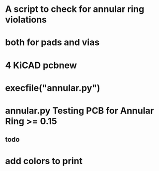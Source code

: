 # A script to check for annular ring violations
# both for pads and vias 
# 4 KiCAD pcbnew

#  execfile("annular.py")
# annular.py Testing PCB for Annular Ring >= 0.15

## todo
# add colors to print
